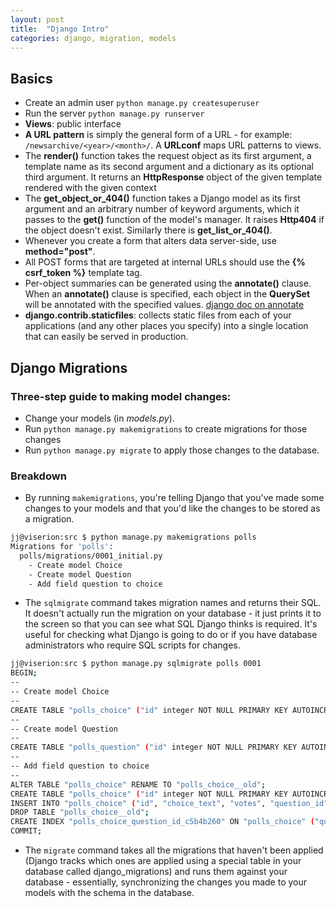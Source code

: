 ```yaml
---
layout: post
title:  "Django Intro"
categories: django, migration, models
---
```


## Basics
* Create an admin user `python manage.py createsuperuser`
* Run the server `python manage.py runserver`
* __Views__: public interface
* __A URL pattern__ is simply the general form of a URL - for example: `/newsarchive/<year>/<month>/`. A __URLconf__ maps URL patterns to views.
* The __render()__ function takes the request object as its first argument, a template name as its second argument and a dictionary as its optional third argument. It returns an __HttpResponse__ object of the given template rendered with the given context
* The __get_object_or_404()__ function takes a Django model as its first argument and an arbitrary number of keyword arguments, which it passes to the __get()__ function of the model's manager. It raises __Http404__ if the object doesn't exist. Similarly there is __get_list_or_404()__.
* Whenever you create a form that alters data server-side, use __method="post"__.
* All POST forms that are targeted at internal URLs should use the __{% csrf_token %}__ template tag.
* Per-object summaries can be generated using the __annotate()__ clause. When an __annotate()__ clause is specified, each object in the __QuerySet__ will be annotated with the specified values. [django doc on annotate](https://docs.djangoproject.com/en/2.0/topics/db/aggregation/#generating-aggregates-for-each-item-in-a-queryset)
* __django.contrib.staticfiles__: collects static files from each of your applications (and any other places you specify) into a single location that can easily be served in production.


## Django Migrations

### Three-step guide to making model changes:

* Change your models (in _models.py_).
* Run `python manage.py makemigrations` to create migrations for those changes
* Run `python manage.py migrate` to apply those changes to the database.

### Breakdown

* By running `makemigrations`, you're telling Django that you've made some changes to your models and that you'd like the changes to be stored as a migration.

```bash
jj@viserion:src $ python manage.py makemigrations polls
Migrations for 'polls':
  polls/migrations/0001_initial.py
    - Create model Choice
    - Create model Question
    - Add field question to choice
```


* The `sqlmigrate` command takes migration names and returns their SQL.
It doesn't actually run the migration on your database - it just prints it to the screen so that you can see what SQL Django thinks is required. It's useful for checking what Django is going to do or if you have database administrators who require SQL scripts for changes.

```bash
jj@viserion:src $ python manage.py sqlmigrate polls 0001
BEGIN;
--
-- Create model Choice
--
CREATE TABLE "polls_choice" ("id" integer NOT NULL PRIMARY KEY AUTOINCREMENT, "choice_text" varchar(200) NOT NULL, "votes" integer NOT NULL);                                              
--
-- Create model Question
--
CREATE TABLE "polls_question" ("id" integer NOT NULL PRIMARY KEY AUTOINCREMENT, "question_text" varchar(200) NOT NULL, "pub_date" datetime NOT NULL);                                      
--
-- Add field question to choice
--
ALTER TABLE "polls_choice" RENAME TO "polls_choice__old";
CREATE TABLE "polls_choice" ("id" integer NOT NULL PRIMARY KEY AUTOINCREMENT, "choice_text" varchar(200) NOT NULL, "votes" integer NOT NULL, "question_id" integer NOT NULL REFERENCES "polls_question" ("id") DEFERRABLE INITIALLY DEFERRED);
INSERT INTO "polls_choice" ("id", "choice_text", "votes", "question_id") SELECT "id", "choice_text", "votes", NULL FROM "polls_choice__old";                                               
DROP TABLE "polls_choice__old";
CREATE INDEX "polls_choice_question_id_c5b4b260" ON "polls_choice" ("question_id");
COMMIT;
```

* The `migrate` command takes all the migrations that haven't been applied (Django tracks which ones are applied using a special table in your database called django_migrations) and runs them against your database - essentially, synchronizing the changes you made to your models with the schema in the database.
